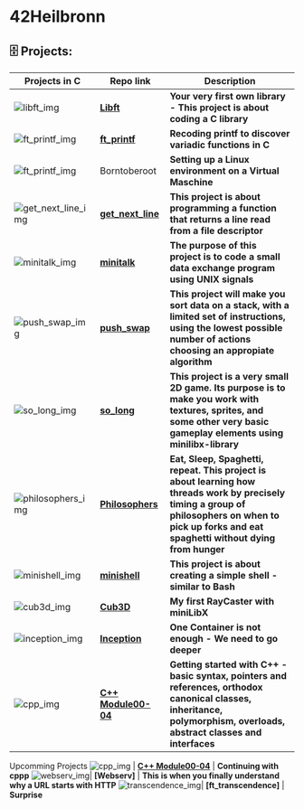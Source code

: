 # 42Heilbronn

## :file_cabinet:  Projects:

Projects in C| Repo link | Description
--- | --- | ---
![libft_img](https://github.com/B18a/42-project-badges/blob/main/badges/libftm.png) | **[Libft](https://github.com/B18a/42_libft)** |  **Your very first own library - This project is about coding a C library**
![ft_printf_img](https://github.com/B18a/42-project-badges/blob/main/badges/ft_printfe.png) | **[ft_printf](https://github.com/B18a/42_ft_printf)** | **Recoding printf to discover variadic functions in C**
![ft_printf_img](https://github.com/B18a/42-project-badges/blob/main/badges/born2beroote.png)| Borntoberoot| **Setting up a Linux environment on a Virtual Maschine**
![get_next_line_img](https://github.com/B18a/42-project-badges/blob/main/badges/get_next_linem.png) | **[get_next_line](https://github.com/B18a/42_get_next_line)** | **This project is about programming a function that returns a line read from a file descriptor**
![minitalk_img](https://github.com/B18a/42-project-badges/blob/main/badges/minitalkm.png) | **[minitalk](https://github.com/B18a/42_minitalk)** | **The purpose of this project is to code a small data exchange program using UNIX signals**
![push_swap_img](https://github.com/B18a/42-project-badges/blob/main/badges/push_swapm.png) | **[push_swap](https://github.com/B18a/42_push_swap)** | **This project will make you sort data on a stack, with a limited set of instructions, using the lowest possible number of actions choosing an appropiate algorithm**
![so_long_img](https://github.com/B18a/42-project-badges/blob/main/badges/so_longe.png) | **[so_long](https://github.com/B18a/42_so_long)** | **This project is a very small 2D game. Its purpose is to make you work with textures, sprites, and some other very basic gameplay elements using minilibx-library**
![philosophers_img](https://github.com/B18a/42-project-badges/blob/main/badges/philosopherse.png) | **[Philosophers](https://github.com/B18a/42_philo)** | **Eat, Sleep, Spaghetti, repeat. This project is about learning how threads work by precisely timing a group of philosophers on when to pick up forks and eat spaghetti without dying from hunger**
![minishell_img](https://github.com/B18a/42-project-badges/blob/main/badges/minishelle.png) | **[minishell](https://github.com/B18a/42_minishell)** | **This project is about creating a simple shell - similar to Bash**
![cub3d_img](https://github.com/B18a/42-project-badges/blob/main/badges/cub3dm.png) | **[Cub3D](https://github.com/B18a/42_cub3d)** | **My first RayCaster with miniLibX**
![inception_img](https://github.com/B18a/42-project-badges/blob/main/badges/inceptionm.png) | **[Inception](https://github.com/B18a/42_Inception)** | **One Container is not enough - We need to go deeper**
![cpp_img](https://github.com/B18a/42-project-badges/blob/main/badges/cppm.png) | **[C++ Module00-04](https://github.com/B18a/42_cpp)** | **Getting started with C++ - basic syntax, pointers and references, orthodox canonical classes, inheritance, polymorphism, overloads, abstract classes and interfaces**
Upcomming Projects
![cpp_img](https://github.com/B18a/42-project-badges/blob/main/badges/cppm.png) | **[C++ Module00-04](https://github.com/B18a/42_cpp_part2)** | **Continuing with cppp**
![webserv_img](https://github.com/B18a/42-project-badges/blob/main/badges/webserve.png)| **[Webserv]** | **This is when you finally understand why a URL starts with HTTP**
![transcendence_img](https://github.com/B18a/42-project-badges/blob/main/badges/ft_transcendencee.png)| **[ft_transcendence]** | **Surprise**

